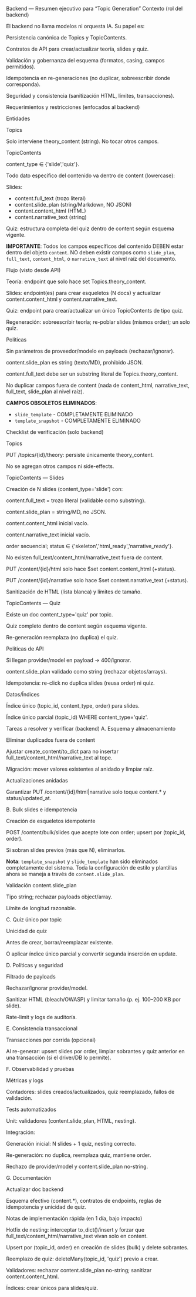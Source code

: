Backend — Resumen ejecutivo para “Topic Generation”
Contexto (rol del backend)

El backend no llama modelos ni orquesta IA. Su papel es:

Persistencia canónica de Topics y TopicContents.

Contratos de API para crear/actualizar teoría, slides y quiz.

Validación y gobernanza del esquema (formatos, casing, campos permitidos).

Idempotencia en re-generaciones (no duplicar, sobreescribir donde corresponda).

Seguridad y consistencia (sanitización HTML, límites, transacciones).

Requerimientos y restricciones (enfocados al backend)

Entidades

Topics

Solo interviene theory_content (string). No tocar otros campos.

TopicContents

content_type ∈ {'slide','quiz'}.

Todo dato específico del contenido va dentro de content (lowercase):

Slides: 
- content.full_text (trozo literal)
- content.slide_plan (string/Markdown, NO JSON)
- content.content_html (HTML)
- content.narrative_text (string)

Quiz: estructura completa del quiz dentro de content según esquema vigente.

**IMPORTANTE**: Todos los campos específicos del contenido DEBEN estar dentro del objeto `content`. NO deben existir campos como `slide_plan`, `full_text`, `content_html`, o `narrative_text` al nivel raíz del documento.

Flujo (visto desde API)

Teoría: endpoint que solo hace set Topics.theory_content.

Slides: endpoint(es) para crear esqueletos (N docs) y actualizar content.content_html y content.narrative_text.

Quiz: endpoint para crear/actualizar un único TopicContents de tipo quiz.

Regeneración: sobreescribir teoría; re-poblar slides (mismos order); un solo quiz.

Políticas

Sin parámetros de proveedor/modelo en payloads (rechazar/ignorar).

content.slide_plan es string (texto/MD), prohibido JSON.

content.full_text debe ser un substring literal de Topics.theory_content.

No duplicar campos fuera de content (nada de content_html, narrative_text, full_text, slide_plan al nivel raíz).

**CAMPOS OBSOLETOS ELIMINADOS**: 
- `slide_template` - COMPLETAMENTE ELIMINADO
- `template_snapshot` - COMPLETAMENTE ELIMINADO

Checklist de verificación (solo backend)

Topics

 PUT /topics/{id}/theory: persiste únicamente theory_content.

 No se agregan otros campos ni side-effects.

TopicContents — Slides

 Creación de N slides (content_type='slide') con:

 content.full_text = trozo literal (validable como substring).

 content.slide_plan = string/MD, no JSON.

 content.content_html inicial vacío.

 content.narrative_text inicial vacío.

 order secuencial; status ∈ {'skeleton','html_ready','narrative_ready'}.

 No existen full_text/content_html/narrative_text fuera de content.

 PUT /content/{id}/html solo hace $set content.content_html (+status).

 PUT /content/{id}/narrative solo hace $set content.narrative_text (+status).

 Sanitización de HTML (lista blanca) y límites de tamaño.

TopicContents — Quiz

 Existe un doc content_type='quiz' por topic.

 Quiz completo dentro de content según esquema vigente.

 Re-generación reemplaza (no duplica) el quiz.

Políticas de API

 Si llegan provider/model en payload → 400/ignorar.

 content.slide_plan validado como string (rechazar objetos/arrays).

 Idempotencia: re-click no duplica slides (reusa order) ni quiz.

Datos/Índices

 Índice único (topic_id, content_type, order) para slides.

 Índice único parcial (topic_id) WHERE content_type='quiz'.

Tareas a resolver y verificar (backend)
A. Esquema y almacenamiento

Eliminar duplicados fuera de content

Ajustar create_content/to_dict para no insertar full_text/content_html/narrative_text al tope.

Migración: mover valores existentes al anidado y limpiar raíz.

Actualizaciones anidadas

Garantizar PUT /content/{id}/html|narrative solo toque content.* y status/updated_at.

B. Bulk slides e idempotencia

Creación de esqueletos idempotente

POST /content/bulk/slides que acepte lote con order; upsert por (topic_id, order).

Si sobran slides previos (más que N), eliminarlos.

**Nota**: `template_snapshot` y `slide_template` han sido eliminados completamente del sistema. Toda la configuración de estilo y plantillas ahora se maneja a través de `content.slide_plan`.

Validación content.slide_plan

Tipo string; rechazar payloads object/array.

Límite de longitud razonable.

C. Quiz único por topic

Unicidad de quiz

Antes de crear, borrar/reemplazar existente.

O aplicar índice único parcial y convertir segunda inserción en update.

D. Políticas y seguridad

Filtrado de payloads

Rechazar/ignorar provider/model.

Sanitizar HTML (bleach/OWASP) y limitar tamaño (p. ej. 100–200 KB por slide).

Rate-limit y logs de auditoría.

E. Consistencia transaccional

Transacciones por corrida (opcional)

Al re-generar: upsert slides por order, limpiar sobrantes y quiz anterior en una transacción (si el driver/DB lo permite).

F. Observabilidad y pruebas

Métricas y logs

Contadores: slides creados/actualizados, quiz reemplazado, fallos de validación.

Tests automatizados

Unit: validadores (content.slide_plan, HTML, nesting).

Integración:

Generación inicial: N slides + 1 quiz, nesting correcto.

Re-generación: no duplica, reemplaza quiz, mantiene order.

Rechazo de provider/model y content.slide_plan no-string.

G. Documentación

Actualizar doc backend

Esquema efectivo (content.*), contratos de endpoints, reglas de idempotencia y unicidad de quiz.

Notas de implementación rápida (en 1 día, bajo impacto)

Hotfix de nesting: interceptar to_dict()/insert y forzar que full_text/content_html/narrative_text vivan solo en content.

Upsert por (topic_id, order) en creación de slides (bulk) y delete sobrantes.

Reemplazo de quiz: deleteMany(topic_id, 'quiz') previo a crear.

Validadores: rechazar content.slide_plan no-string; sanitizar content.content_html.

Índices: crear únicos para slides/quiz.